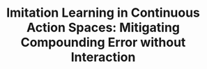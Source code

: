 ---
title: "Imitation Learning in Continuous Action Spaces: Mitigating Compounding Error without Interaction"
collection: publications
category: preprint
authors: "Thomas Zhang, Daniel Pfrommer, Nikolai Matni, <b>Max Simchowitz</b>"
venue: 'Under Submission'
year: 2025
selected: false
paperurl: ''
---